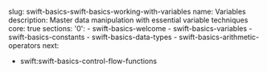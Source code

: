 slug: swift-basics-swift-basics-working-with-variables
name: Variables
description: Master data manipulation with essential variable techniques
core: true
sections:
  '0':
    - swift-basics-welcome
    - swift-basics-variables
    - swift-basics-constants
    - swift-basics-data-types
    - swift-basics-arithmetic-operators
next: 
  - swift:swift-basics-control-flow-functions